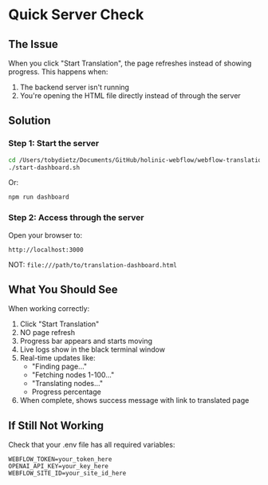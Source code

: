 # Quick Server Check

## The Issue
When you click "Start Translation", the page refreshes instead of showing progress. This happens when:
1. The backend server isn't running
2. You're opening the HTML file directly instead of through the server

## Solution

### Step 1: Start the server
```bash
cd /Users/tobydietz/Documents/GitHub/holinic-webflow/webflow-translation-system
./start-dashboard.sh
```

Or:
```bash
npm run dashboard
```

### Step 2: Access through the server
Open your browser to:
```
http://localhost:3000
```

NOT: `file:///path/to/translation-dashboard.html`

## What You Should See

When working correctly:
1. Click "Start Translation"
2. NO page refresh
3. Progress bar appears and starts moving
4. Live logs show in the black terminal window
5. Real-time updates like:
   - "Finding page..."
   - "Fetching nodes 1-100..."
   - "Translating nodes..."
   - Progress percentage
6. When complete, shows success message with link to translated page

## If Still Not Working

Check that your .env file has all required variables:
```
WEBFLOW_TOKEN=your_token_here
OPENAI_API_KEY=your_key_here
WEBFLOW_SITE_ID=your_site_id_here
```